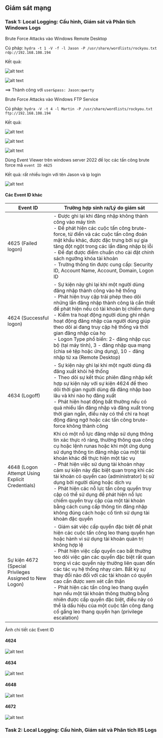 ## Giám sát mạng
### Task 1: Local Logging: Cấu hình, Giám sát và Phân tích Windows Logs

Brute Force Attacks vào Windows Remote Desktop 

Cú pháp: `hydra -t 1 -V -f -l Jason -P /usr/share/wordlists/rockyou.txt rdp://192.168.108.194`

Kết quả:

![alt text](lab4.png) 

![alt text](lab4_1.png)


==> Thành công với `user&pass: Jason:qwerty`

 Brute Force Attacks vào Windows FTP Service 

 Cú pháp: `hydra -V -t 4 -l Martin -P /usr/share/wordlists/rockyou.txt ftp://192.168.108.194`

 Kết quả: 
 
 ![alt text](lan4_2.png) 
 
 ![alt text](lan4_3.png)
 
  ![alt text](lab4_4.png)

Dùng Event Viewer trên windows server 2022 để lọc các tấn công brute force mã `event ID 4625`

Kết quả: rất nhiều login với tên Jason và ip login

![alt text](lab_4_5.png)

#### Các Event ID khác 
| Event ID | Trường hợp sinh ra/Lý do giám sát | 
| -------  | --------------------------------- |
| 4625 (Failed logon) | -  Được ghi lại khi đăng nhập không thành công vào máy tính <br> - Để phát hiện các cuộc tấn công brute-force, từ điển và các cuộc tấn công đoán mật khẩu khác, được đặc trưng bởi sự gia tăng đột ngột trong các lần đăng nhập bị lỗi <br> - Để đạt được điểm chuẩn cho cài đặt chính sách ngưỡng khóa tài khoản <br> - Trường thông tin được cung cấp: Security ID, Account Name, Account, Domain, Logon ID | 
| 4624 (Successful logon) | - Sự kiện này ghi lại khi một người dùng đăng nhập thành công vào hệ thống <br> - Phát hiện truy cập trái phép theo dõi những lần đăng nhập thành công là cần thiết để phát hiện nếu có tài khoản bị chiếm dụng <br> - Kiểm tra hoạt động người dùng ghi nhận hoạt động đăng nhập của người dùng giúp theo dõi ai đang truy cập hệ thống và thời gian đăng nhập của họ <br> - Logon Type phổ biến: 2- đăng nhập cục bộ (tại máy tính), 3 - đăng nhập qua mạng (chia sẻ tệp hoặc ứng dụng), 10 - đăng nhập từ xa (Remote Desktop) | 
| 4634 (Logoff) | - Sự kiện này ghi lại khi một người dùng đã đăng xuất khỏi hệ thống <br> - Theo dõi sự kết thúc phiên đăng nhập kết hợp sự kiện này với sự kiện 4624 để theo dõi thời gian người dùng đã đăng nhập bao lâu và khi nào họ đăng xuất <br> - Phát hiện hoạt động bất thường nếu có quá nhiều lần đăng nhập và đăng xuất trong thời gian ngắn, điều này có thể chỉ ra hoạt động đáng ngờ hoặc các tấn công brute-force không thành công | 
| 4648 (Logon Attempt Using Explicit Credentials) | Khi có một nỗ lực đăng nhập sử dụng thông tin xác thực rõ ràng, thường thông qua công cụ hoặc lệnh runas hoặc khi một ứng dụng sử dụng thông tin đăng nhập của một tài khoản khác để thực hiện một tác vụ <br> - Phát hiện việc sử dụng tài khoản nhạy cảm sự kiện này đặc biệt quan trọng khi các tài khoản có quyền cao (administrator) bị sử dụng bởi người dùng hoặc dịch vụ <br> - Phát hiện các nỗ lực tấn công quyền truy cập có thể sử dụng để phát hiện nỗ lực chiếm quyền truy cập của một tài khoản bằng cách cung cấp thông tin đăng nhập không đúng cách hoặc cố tình sử dụng tài khoản đặc quyền |
| Sự kiện 4672 (Special Privileges Assigned to New Logon) | - Giám sát việc cấp quyền đặc biệt để phát hiện các cuộc tấn công leo thang quyền hạn hoặc hành vi sử dụng tài khoản quản trị không hợp lệ <br> - Phát hiện việc cấp quyền cao bất thường teo dõi việc gán các quyền đặc biệt rất quan trọng vì các quyền này thường liên quan đến các tác vụ hệ thống nhạy cảm. Bất kỳ sự thay đổi nào đối với các tài khoản có quyền cao cần được xem xét cẩn thận <br> - Phát hiện các tấn công leo thang quyền hạn nếu một tài khoản thông thường bỗng nhiên được cấp quyền đặc biệt, điều này có thể là dấu hiệu của một cuộc tấn công đang cố gắng leo thang quyền hạn (privilege escalation) | 


Ảnh chi tiết các Event ID

#### 4624 

![alt text](4624.png)

#### 4634

![alt text](4634.png)

#### 4648

![alt text](4648.png)

#### 4672 

![alt text](4672.png)


### Task 2: Local Logging: Cấu hình, Giám sát và Phân tích IIS Logs














